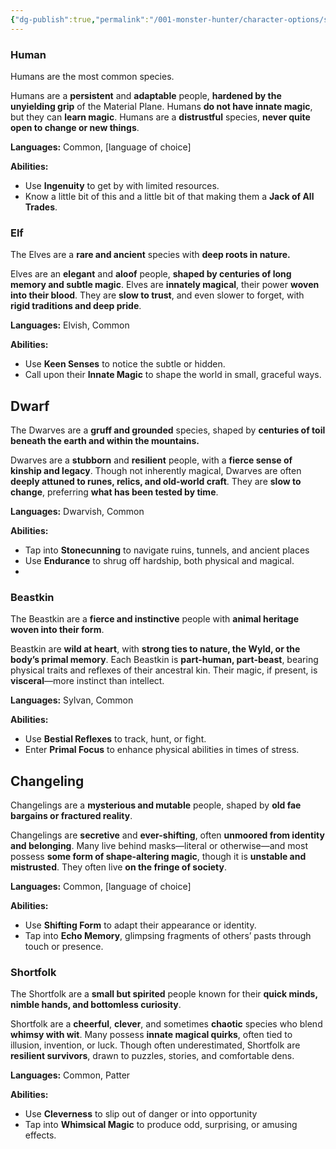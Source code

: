 ```yaml
---
{"dg-publish":true,"permalink":"/001-monster-hunter/character-options/species/"}
---
```


### Human

Humans are the most common species.

Humans are a **persistent** and **adaptable** people, **hardened by the unyielding grip** of the Material Plane. Humans **do not have innate magic**, but they can **learn magic**. Humans are a **distrustful** species, **never quite open to change or new things**. 

**Languages:** Common, \[language of choice]

**Abilities:**
* Use **Ingenuity** to get by with limited resources.
* Know a little bit of this and a little bit of that making them a **Jack of All Trades**.

### Elf

The Elves are a **rare and ancient** species with **deep roots in nature.**

Elves are an **elegant** and **aloof** people, **shaped by centuries of long memory and subtle magic**. Elves are **innately magical**, their power **woven into their blood**. They are **slow to trust**, and even slower to forget, with **rigid traditions and deep pride**.

**Languages:** Elvish, Common

**Abilities:**
- Use **Keen Senses** to notice the subtle or hidden.
- Call upon their **Innate Magic** to shape the world in small, graceful ways.

## Dwarf

The Dwarves are a **gruff and grounded** species, shaped by **centuries of toil beneath the earth and within the mountains.**

Dwarves are a **stubborn** and **resilient** people, with a **fierce sense of kinship and legacy**. Though not inherently magical, Dwarves are often **deeply attuned to runes, relics, and old-world craft**. They are **slow to change**, preferring **what has been tested by time**.

**Languages:** Dwarvish, Common

**Abilities:**

- Tap into **Stonecunning** to navigate ruins, tunnels, and ancient places
- Use **Endurance** to shrug off hardship, both physical and magical.
- 
### Beastkin

The Beastkin are a **fierce and instinctive** people with **animal heritage woven into their form**.

Beastkin are **wild at heart**, with **strong ties to nature, the Wyld, or the body’s primal memory**. Each Beastkin is **part-human, part-beast**, bearing physical traits and reflexes of their ancestral kin. Their magic, if present, is **visceral**—more instinct than intellect.

**Languages:** Sylvan, Common

**Abilities:**

- Use **Bestial Reflexes** to track, hunt, or fight.
- Enter **Primal Focus** to enhance physical abilities in times of stress.

## Changeling

Changelings are a **mysterious and mutable** people, shaped by **old fae bargains or fractured reality**.

Changelings are **secretive** and **ever-shifting**, often **unmoored from identity and belonging**. Many live behind masks—literal or otherwise—and most possess **some form of shape-altering magic**, though it is **unstable and mistrusted**. They often live **on the fringe of society**.

**Languages:** Common, \[language of choice]

**Abilities:**

- Use **Shifting Form** to adapt their appearance or identity.
- Tap into **Echo Memory**, glimpsing fragments of others’ pasts through touch or presence.

### Shortfolk

The Shortfolk are a **small but spirited** people known for their **quick minds, nimble hands, and bottomless curiosity**.

Shortfolk are a **cheerful**, **clever**, and sometimes **chaotic** species who blend **whimsy with wit**. Many possess **innate magical quirks**, often tied to illusion, invention, or luck. Though often underestimated, Shortfolk are **resilient survivors**, drawn to puzzles, stories, and comfortable dens.

**Languages:** Common, Patter

**Abilities:**
- Use **Cleverness** to slip out of danger or into opportunity
- Tap into **Whimsical Magic** to produce odd, surprising, or amusing effects.